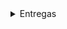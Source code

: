 <details>
  <summary> Entregas </summary>
  
  <details>
    <summary> Entrega 1 </summary>
    <p>Conteúdo do dropdown interno 1.</p>
    <ul>
      <li> **Definição de histórias:** 
      As histórias dos usuários, devidamente definidas e detalhadas, podem ser acessadas [neste documento.](https://docs.google.com/document/d/1dVWGrCuVH_bPpP2ZX_JoNDxUlfM8ij-ivFmqM-KuvS0/edit?usp=sharing) Cada história é clara, concisa e foi elaborada para entregar um valor específico. </li>
      <li> Item 1.2 </li>
    </ul>
  </details>
  
  <details>
    <summary>Dropdown Interno 2</summary>
    <p>Conteúdo do dropdown interno 2.</p>
    <ul>
      <li>Item 2.1</li>
      <li>Item 2.2</li>
    </ul>
  </details>
</details>
